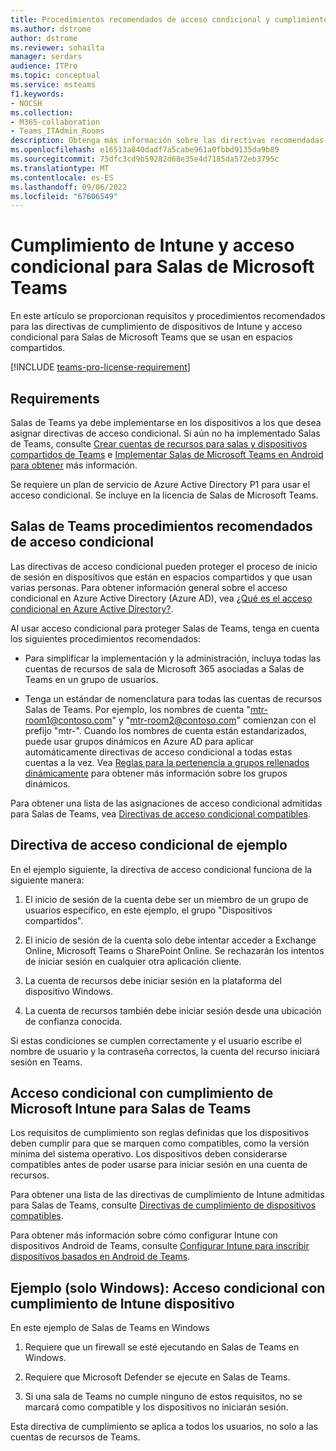 ```yaml
---
title: Procedimientos recomendados de acceso condicional y cumplimiento para Salas de Microsoft Teams
ms.author: dstrome
author: dstrome
ms.reviewer: sohailta
manager: serdars
audience: ITPro
ms.topic: conceptual
ms.service: msteams
f1.keywords:
- NOCSH
ms.collection:
- M365-collaboration
- Teams_ITAdmin_Rooms
description: Obtenga más información sobre las directivas recomendadas de cumplimiento del dispositivo de Intune y el acceso condicional y los procedimientos recomendados para Salas de Microsoft Teams.
ms.openlocfilehash: e16513a840dadf7a5cabe961a0fbbd9135da9b89
ms.sourcegitcommit: 75dfc3cd9b59282d68e35e4d7185da572eb3795c
ms.translationtype: MT
ms.contentlocale: es-ES
ms.lasthandoff: 09/06/2022
ms.locfileid: "67606549"
---
```

# <a name="conditional-access-and-intune-compliance-for-microsoft-teams-rooms"></a>Cumplimiento de Intune y acceso condicional para Salas de Microsoft Teams

En este artículo se proporcionan requisitos y procedimientos recomendados para las directivas de cumplimiento de dispositivos de Intune y acceso condicional para Salas de Microsoft Teams que se usan en espacios compartidos.

[!INCLUDE [teams-pro-license-requirement](../includes/teams-pro-license-requirement.md)]

## <a name="requirements"></a>Requirements

Salas de Teams ya debe implementarse en los dispositivos a los que desea asignar directivas de acceso condicional. Si aún no ha implementado Salas de Teams, consulte [Crear cuentas de recursos para salas y dispositivos compartidos de Teams](with-office-365.md) e [Implementar Salas de Microsoft Teams en Android para obtener](../devices/collab-bar-deploy.md) más información.

Se requiere un plan de servicio de Azure Active Directory P1 para usar el acceso condicional. Se incluye en la licencia de Salas de Microsoft Teams.

## <a name="teams-rooms-conditional-access-best-practices"></a>Salas de Teams procedimientos recomendados de acceso condicional

Las directivas de acceso condicional pueden proteger el proceso de inicio de sesión en dispositivos que están en espacios compartidos y que usan varias personas. Para obtener información general sobre el acceso condicional en Azure Active Directory (Azure AD), vea [¿Qué es el acceso condicional en Azure Active Directory?](/azure/active-directory/conditional-access/overview).

Al usar acceso condicional para proteger Salas de Teams, tenga en cuenta los siguientes procedimientos recomendados:

-   Para simplificar la implementación y la administración, incluya todas las cuentas de recursos de sala de Microsoft 365 asociadas a Salas de Teams en un grupo de usuarios.

-   Tenga un estándar de nomenclatura para todas las cuentas de recursos Salas de Teams. Por ejemplo, los nombres de cuenta "mtr-room1@contoso.com" y "mtr-room2@contoso.com" comienzan con el prefijo "mtr-".
    Cuando los nombres de cuenta están estandarizados, puede usar grupos dinámicos en Azure AD para aplicar automáticamente directivas de acceso condicional a todas estas cuentas a la vez. Vea [Reglas para la pertenencia a grupos rellenados dinámicamente](/azure/active-directory/enterprise-users/groups-dynamic-membership) para obtener más información sobre los grupos dinámicos.

Para obtener una lista de las asignaciones de acceso condicional admitidas para Salas de Teams, vea [Directivas de acceso condicional compatibles](supported-ca-and-compliance-policies.md#supported-conditional-access-policies).

## <a name="example-conditional-access-policy"></a>Directiva de acceso condicional de ejemplo

En el ejemplo siguiente, la directiva de acceso condicional funciona de la siguiente manera:

1.  El inicio de sesión de la cuenta debe ser un miembro de un grupo de usuarios específico, en este ejemplo, el grupo "Dispositivos compartidos".

2.  El inicio de sesión de la cuenta solo debe intentar acceder a Exchange Online, Microsoft Teams o SharePoint Online. Se rechazarán los intentos de iniciar sesión en cualquier otra aplicación cliente.

3.  La cuenta de recursos debe iniciar sesión en la plataforma del dispositivo Windows.

4.  La cuenta de recursos también debe iniciar sesión desde una ubicación de confianza conocida.

Si estas condiciones se cumplen correctamente y el usuario escribe el nombre de usuario y la contraseña correctos, la cuenta del recurso iniciará sesión en Teams.

## <a name="conditional-access-with-microsoft-intune-compliance-for-teams-rooms"></a>Acceso condicional con cumplimiento de Microsoft Intune para Salas de Teams

Los requisitos de cumplimiento son reglas definidas que los dispositivos deben cumplir para que se marquen como compatibles, como la versión mínima del sistema operativo. Los dispositivos deben considerarse compatibles antes de poder usarse para iniciar sesión en una cuenta de recursos.

Para obtener una lista de las directivas de cumplimiento de Intune admitidas para Salas de Teams, consulte [Directivas de cumplimiento de dispositivos compatibles](supported-ca-and-compliance-policies.md#supported-device-compliance-policies).

Para obtener más información sobre cómo configurar Intune con dispositivos Android de Teams, consulte [Configurar Intune para inscribir dispositivos basados en Android de Teams](../devices/phones-displays-deploy.md#configure-intune-to-enroll-teams-android-based-devices).

## <a name="example-windows-only-conditional-access-with-intune-device-compliance"></a>Ejemplo (solo Windows): Acceso condicional con cumplimiento de Intune dispositivo

En este ejemplo de Salas de Teams en Windows

1. Requiere que un firewall se esté ejecutando en Salas de Teams en Windows.

2. Requiere que Microsoft Defender se ejecute en Salas de Teams.

3. Si una sala de Teams no cumple ninguno de estos requisitos, no se marcará como compatible y los dispositivos no iniciarán sesión.

Esta directiva de cumplimiento se aplica a todos los usuarios, no solo a las cuentas de recursos de Teams.
